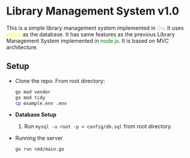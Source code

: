 # Library Management System v1.0
 
 This is a simple library management system implemented in <span style="color:skyblue">Go</span>. It uses <span style="color:yellow">mysql</span> as the database. It has same features as the previous Library Management System implemented in <span style="color:green">node.js</span>. It is based on MVC architecture.

 ## Setup
 - Clone the repo. From root directory:
    ```bash
    go mod vendor
    go mod tidy
    cp example.env .env
    ```

- __Database Setup__
    1. Run `mysql -u root -p < config/db.sql` from root directory.

- Running the server
    ```bash
    go run cmd/main.go
    ```

